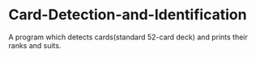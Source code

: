 # Card-Detection-and-Identification
A program which detects cards(standard 52-card deck) and prints their ranks and suits.
